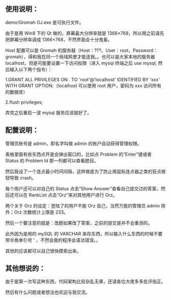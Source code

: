 ## 使用说明：

demo/Gromah OJ.exe 是可执行文件。

由于是用 Win8 下的 Qt 做的，屏幕最大分辨率就是 1366×768，所以用之前请先把屏幕分辨率调成 1366×768，不然界面会十分鬼畜。

Host 配置可以是 Gromah 的服务器（Host：???，User：root，Password：gromah），得和我在同一个局域网里才能连我。。也可以是大家本地的服务器 localhost，但是可能要设置一下访问权限（进入 mysql 终端之后 use mysql; 然后输入以下两个指令）：

1.GRANT ALL PRIVILEGES ON *.* TO 'root'@'localhost' IDENTIFIED BY 'xxx' WITH GRANT OPTION;（localhost 可以使用 root 用户，密码为 xxx 访问所有的数据库）

2.flush privileges;

弄完之后重启一波 mysql 服务应该就好了。

## 配置说明：

管理员账号是 admin，即名字叫做 admin 的账户自动获得管理权限。

表格里面有些东西点开是会弹出窗口的，比如点 Problem 的“Enter”键或者 Status 的 Problem Id 那一列都可以查看题目。

然后我设了一个连点最小时间间隔，这样做是为了防止用鼠标连点器之类的狂点按钮导致 crash。

每个用户还可以对自己的 Status 点击“Show Answer”查看自己提交过的答案，然后还可以在 RankList 点击“Orz”来对其他用户进行 Orz。

两个关于 Orz 的设定：登陆了的用户不能 Orz 自己，当然万能的管理员 admin 除外；Orz 次数统计上限是 233。

然后一个要注意的就是：改题如果改了答案，之前的提交是并不会重测的。

此外因为是用的 mySQL 的 VARCHAR 来存东西，所以输入什么东西的时候不要带半角单引号 ' ，不然会我的程序会语法错误。。

其他的应该都可以自己很快摸索出来。

## 其他想说的：

由于是第一次写这种东西，代码架构比较杂乱无章，还请各位大佬多多批评指正。

然后有什么问题或者想法也欢迎与我交流。
